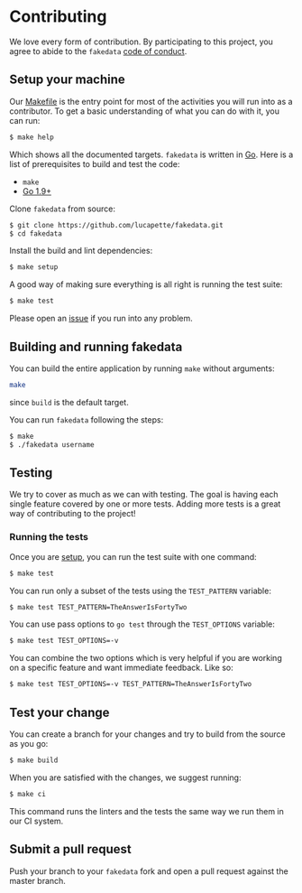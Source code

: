 # Contributing

We love every form of contribution. By participating to this project, you agree
to abide to the `fakedata` [code of conduct](/CODE_OF_CONDUCT.md).

## Setup your machine

Our [Makefile](/Makefile) is the entry point for most of the activities you will
run into as a contributor. To get a basic understanding of what you can do with
it, you can run:

```sh
$ make help
```

Which shows all the documented targets. `fakedata` is written in
[Go](https://golang.org/). Here is a list of prerequisites to build and test the
code:

* `make`
* [Go 1.9+](http://golang.org/doc/install)

Clone `fakedata` from source:

```sh
$ git clone https://github.com/lucapette/fakedata.git
$ cd fakedata
```

Install the build and lint dependencies:

```sh
$ make setup
```

A good way of making sure everything is all right is running the test suite:

```sh
$ make test
```

Please open an [issue](https://github.com/lucapette/fakedata/issues/new) if you
run into any problem.

## Building and running fakedata

You can build the entire application by running `make` without arguments:

```sh
make
```

since `build` is the default target.

You can run `fakedata` following the steps:

```sh
$ make
$ ./fakedata username
```

## Testing

We try to cover as much as we can with testing. The goal is having each single
feature covered by one or more tests. Adding more tests is a great way of
contributing to the project!

### Running the tests

Once you are [setup](#setup-your-machine), you can run the test suite with one
command:

```sh
$ make test
```

You can run only a subset of the tests using the `TEST_PATTERN` variable:

```sh
$ make test TEST_PATTERN=TheAnswerIsFortyTwo
```

You can use pass options to `go test` through the `TEST_OPTIONS` variable:

```sh
$ make test TEST_OPTIONS=-v
```

You can combine the two options which is very helpful if you are working on a
specific feature and want immediate feedback. Like so:

```sh
$ make test TEST_OPTIONS=-v TEST_PATTERN=TheAnswerIsFortyTwo
```

## Test your change

You can create a branch for your changes and try to build from the source as
you go:

``` sh
$ make build
```

When you are satisfied with the changes, we suggest running:

``` sh
$ make ci
```

This command runs the linters and the tests the same way we run them in our CI
system.

## Submit a pull request

Push your branch to your `fakedata` fork and open a pull request against the
master branch.
